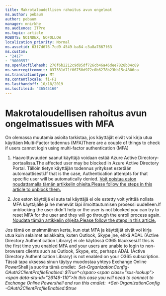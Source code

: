 ```yaml
---
title: Makrotaloudellisen rahoitus avun ongelmat
ms.author: pebaum
author: pebaum
manager: mnirkhe
ms.audience: ITPro
ms.topic: article
ROBOTS: NOINDEX, NOFOLLOW
localization_priority: Normal
ms.assetid: 63f7d676-7cd9-4549-ba84-c3a8a7867f63
ms.custom:
- "2417"
- "9000557"
ms.openlocfilehash: 276f6b2212c9d85df726cb46a46dee7828b34c89
ms.sourcegitcommit: 037331d71f06750d972c0b6278b23bb15c4806ca
ms.translationtype: MT
ms.contentlocale: fi-FI
ms.lasthandoff: 10/18/2019
ms.locfileid: "36545160"
---
```

# <a name="issues-with-mfa"></a><span data-ttu-id="26149-102">Makrotaloudellisen rahoitus avun ongelmat</span><span class="sxs-lookup"><span data-stu-id="26149-102">Issues with MFA</span></span>
<span data-ttu-id="26149-103">On olemassa muutamia asioita tarkistaa, jos käyttäjät eivät voi kirja utua käyttäen Multi-Factor todennus (MFA)</span><span class="sxs-lookup"><span data-stu-id="26149-103">There are a couple of things to check if users cannot login using multi-factor authentication (MFA)</span></span>

1. <span data-ttu-id="26149-104">Haavoittuvuuden saanut käyttäjä voidaan estää Azure Active Directory-portaalissa.</span><span class="sxs-lookup"><span data-stu-id="26149-104">The affected user may be blocked in Azure Active Directory Portal.</span></span> <span data-ttu-id="26149-105">Tällöin tietyn käyttäjän todennus yritykset estetään automaattisesti.</span><span class="sxs-lookup"><span data-stu-id="26149-105">If that is the case, Authentication attempts for that specific user will be automatically denied.</span></span> [<span data-ttu-id="26149-106">Voit poistaa eston noudattamalla tämän artikkelin ohjeita.</span><span class="sxs-lookup"><span data-stu-id="26149-106">Please follow the steps in this article to unblock them.</span></span>](https://docs.microsoft.com/azure/active-directory/authentication/howto-mfa-mfasettings#block-and-unblock-users)

2. <span data-ttu-id="26149-107">Jos eston käyttäjä ei auta tai käyttäjä ei ole estetty voit yrittää nollata MFA käyttäjälle ja he menevät läpi ilmoittautumisen prosessi uudelleen.</span><span class="sxs-lookup"><span data-stu-id="26149-107">If unblocking the user didn't help or the user is not blocked you can try to reset MFA for the user and they will go through the enroll process again.</span></span> [<span data-ttu-id="26149-108">Noudata tämän artikkelin ohjeita.</span><span class="sxs-lookup"><span data-stu-id="26149-108">Please follow the steps in this article.</span></span>](https://docs.microsoft.com/azure/active-directory/authentication/howto-mfa-userdevicesettings#require-users-to-provide-contact-methods-again)

<span data-ttu-id="26149-109">Jos tämä on ensimmäinen kerta, kun otat MFA ja käyttäjät eivät voi kirja utua kuin selaimet asiakkaita, kuten Outlook, Skype jne, ehkä ADAL (Active Directory Authentication Library) ei ole käytössä O365 tilauksesi.</span><span class="sxs-lookup"><span data-stu-id="26149-109">If this is the first time you enabled MFA and your users are unable to login to non-browsers clients such as Outlook, Skype, etc, perhaps ADAL (Active Directory Authentication Library) is not enabled on your O365 subscription.</span></span> <span data-ttu-id="26149-110">Tässä tapa uksessa sinun täytyy muodostaa yhteys Exchange Online PowerShell ja suorita tämä cmdlet:  *Set-OrganizationConfig-OAuth2ClientProfileEnabled: $True*</span><span class="sxs-lookup"><span data-stu-id="26149-110">In this case you will need to connect to Exchange Online Powershell and run this cmdlet:  *Set-OrganizationConfig -OAuth2ClientProfileEnabled:$true*</span></span>